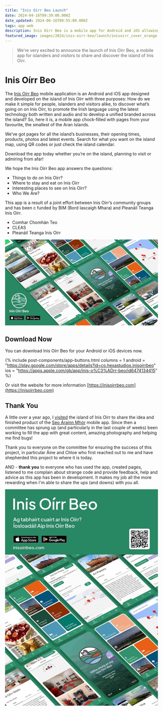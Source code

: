 ```yaml
---
title: "Inis Oírr Beo Launch"
date: 2024-04-16T09:39:00.000Z
date_updated: 2024-06-16T09:55:09.000Z
tags: app web 
description: Inis Oírr Beo is a mobile app for Android and iOS allowing islanders and visitors to share and discover the island of Inis Oírr.
featured_image: images/2024/inis-oirr-beo/launch/inisoirr_cover_orange.png
---
```


> We're very excited to announce the launch of Inis Oírr Beo, a mobile app for islanders and visitors to share and discover the island of Inis Oírr.

# Inis Oírr Beo

The [Inis Oírr Beo](https://inisoirrbeo.com) mobile application is an Android and iOS app designed and developed on the island of Inis Oírr with three purposes: How do we make it simple for people, islanders and visitors alike, to discover what’s going on on Inis Oírr, to promote the Irish language using the latest technology both written and audio and to develop a unified branded across the island? So, here it is, a mobile app chock-filled with pages from your favourite, the smallest of the Aran Islands.

We’ve got pages for all the island’s businesses, their opening times, products, photos and latest events. Search for what you want on the island map, using QR codes or just check the island calendar.

Download the app today whether you’re on the island, planning to visit or admiring from afar!

We hope the Inis Oírr Beo app answers the questions:
- Things to do on Inis Oírr?
- Where to stay and eat on Inis Oírr
- Interesting places to see on Inis Oírr?
- Who We Are?

This app is a result of a joint effort between Inis Oírr’s community groups and has been c funded by BIM (Bord Iascaigh Mhara) and Pleanáil Teanga Inis Oírr.
- Comhar Chomhán Teo
- CLEAS
- Pleanáil Teanga Inis Oírr

![Variations on the logo, Inis Oírr Beo](/images/2024/inis-oirr-beo/launch/perspective_promo_1.jpg)

## Download Now

You can download Inis Oírr Beo for your Android or iOS devices now.

{% include post-components/app-buttons.html
	columns = 1
	android = "https://play.google.com/store/apps/details?id=co.hexastudios.inisoirrbeo"
	ios = "https://apps.apple.com/gb/app/inis-o%C3%ADrr-beo/id6474134415"
%}

Or visit the website for more information [https://inisoirrbeo.com](https://inisoirrbeo.com)

## Thank You

A little over a year ago, I [visited](https://hexastudios.co/blog/inis-oirr-seo-arainnmhor) the island of Inis Oírr to share the idea and finished product of the [Seo Árainn Mhór](https://hexastudios.co/blog/seo-arainnmhor) mobile app. Since then a committee has sprung up (and particularly in the last couple of weeks) been working to fill the app with great content, amazing photography and helping me find bugs!

Thank you to everyone on the committee for ensuring the success of this project, in particular Áine and Chloe who first reached out to me and have shepherded this project to where it is today.

AND - **thank you** to everyone who has used the app, created pages, listened to me complain about strange code and provide feedback, help and advice as this app has been in development. It makes my job all the more rewarding when I'm able to share the ups (and downs) with you all.

![Variations on the logo, Inis Oírr Beo](/images/2024/inis-oirr-beo/launch/a3_poster-green.jpg)
